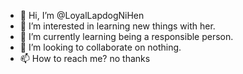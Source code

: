 - 👋 Hi, I’m @LoyalLapdogNiHen
- 👀 I’m interested in learning new things with her.
- 🌱 I’m currently learning being a responsible person.
- 💞️ I’m looking to collaborate on nothing.
- 📫 How to reach me? no thanks

<!---
LapdogNiHen/LoyalLapdogNiHen is a ✨ special ✨ repository because its `README.md` (this file) appears on your GitHub profile.
You can click the Preview link to take a look at your changes.
--->
